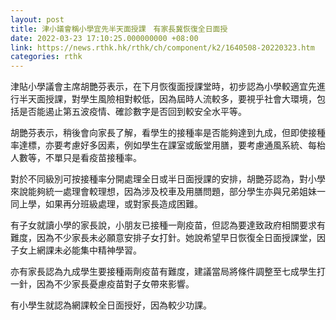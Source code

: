 ```yaml
---
layout: post
title: 津小議會稱小學宜先半天面授課　有家長冀恢復全日面授
date: 2022-03-23 17:10:25.000000000 +08:00
link: https://news.rthk.hk/rthk/ch/component/k2/1640508-20220323.htm
categories: rthk
---
```


津貼小學議會主席胡艷芬表示，在下月恢復面授課堂時，初步認為小學較適宜先進行半天面授課，對學生風險相對較低，因為屆時人流較多，要視乎社會大環境，包括是否能遏止第五波疫情、確診數字是否回到較安全水平等。

胡艷芬表示，稍後會向家長了解，看學生的接種率是否能夠達到九成，但即使接種率達標，亦要考慮好多因素，例如學生在課室或飯堂用膳，要考慮通風系統、每枱人數等，不單只是看疫苗接種率。

對於不同級別可按接種率分開處理全日或半日面授課的安排，胡艷芬認為，對小學來說能夠統一處理會較理想，因為涉及校車及用膳問題，部分學生亦與兄弟姐妹一同上學，如果再分班級處理，或對家長造成困難。

有子女就讀小學的家長說，小朋友已接種一劑疫苗，但認為要達致政府相關要求有難度，因為不少家長未必願意安排子女打針。她說希望早日恢復全日面授課堂，因子女上網課未必能集中精神學習。

亦有家長認為九成學生要接種兩劑疫苗有難度，建議當局將條件調整至七成學生打一針，因為不少家長憂慮疫苗對子女帶來影響。 

有小學生就認為網課較全日面授好，因為較少功課。
